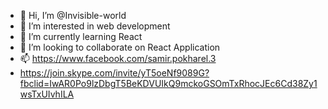 - 👋 Hi, I’m @Invisible-world
- 👀 I’m interested in web development 
- 🌱 I’m currently learning React 
- 💞️ I’m looking to collaborate on React Application
- 📫 https://www.facebook.com/samir.pokharel.3
- https://join.skype.com/invite/yT5oeNf9089G?fbclid=IwAR0Po9lzDbgT5BeKDVUIkQ9mckoGSOmTxRhocJEc6Cd38Zy1wsTxUIvhILA
 
